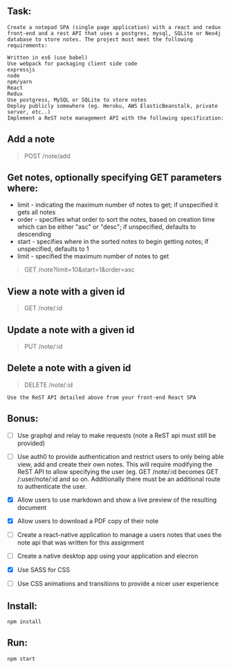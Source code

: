 

## Task:
    Create a notepad SPA (single page application) with a react and redux front-end and a rest API that uses a postgres, mysql, SQLite or Neo4j database to store notes. The project must meet the following requirements:

    Written in es6 (use babel)
    Use webpack for packaging client side code
    expressjs
    node
    npm/yarn
    React
    Redux
    Use postgress, MySQL or SQLite to store notes
    Deploy publicly somewhere (eg. Heroku, AWS ElasticBeanstalk, private server, etc..)
    Implement a ReST note management API with the following specification:

## Add a note
> POST /note/add

## Get notes, optionally specifying GET parameters where:
- limit - indicating the maximum number of notes to get; if unspecified it gets all notes
- order - specifies what order to sort the notes, based on creation time which can be either "asc" or "desc"; if unspecified, defaults to descending
- start - specifies where in the sorted notes to begin getting notes; if unspecified, defaults to 1
- limit - specified the maximum number of notes to get
> GET /note?limit=10&start=1&order=asc

## View a note with a given id
> GET /note/:id

## Update a note with a given id
> PUT /note/:id

## Delete a note with a given id
> DELETE /note/:id

    Use the ReST API detailed above from your front-end React SPA

## Bonus:
- [ ] Use graphql and relay to make requests (note a ReST api must still be provided)

- [ ] Use auth0 to provide authentication and restrict users to only being able view, add and create their own notes. This will require modifying the ReST API to allow specifying the user (eg. GET /note/:id becomes GET /:user/note/:id and so on. Additionally there must be an additional route to authenticate the user.

- [x] Allow users to use markdown and show a live preview of the resulting document

- [x] Allow users to download a PDF copy of their note

- [ ] Create a react-native application to manage a users notes that uses the note api that was written for this assignment

- [ ] Create a native desktop app using your application and elecron

- [x] Use SASS for CSS

- [ ] Use CSS animations and transitions to provide a nicer user experience

## Install:

    npm install
    
## Run:

    npm start
